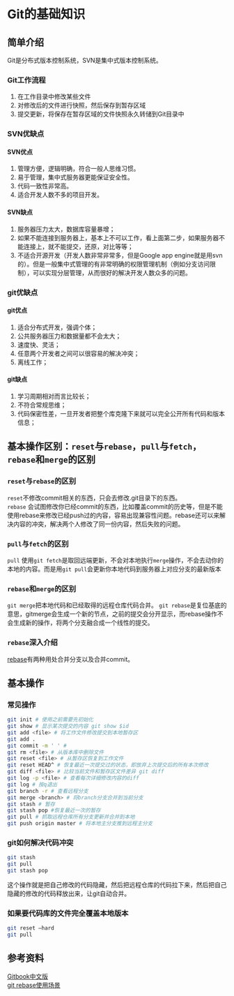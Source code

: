 # Git的基础知识

## 简单介绍

Git是分布式版本控制系统，SVN是集中式版本控制系统。

### Git工作流程

1. 在工作目录中修改某些文件
2. 对修改后的文件进行快照，然后保存到暂存区域
3. 提交更新，将保存在暂存区域的文件快照永久转储到Git目录中

### SVN优缺点

#### SVN优点

1. 管理方便，逻辑明确，符合一般人思维习惯。
2. 易于管理，集中式服务器更能保证安全性。
3. 代码一致性非常高。
4. 适合开发人数不多的项目开发。  

#### SVN缺点  

1. 服务器压力太大，数据库容量暴增；
2. 如果不能连接到服务器上，基本上不可以工作，看上面第二步，如果服务器不能连接上，就不能提交，还原，对比等等；
3. 不适合开源开发（开发人数非常非常多，但是Google app engine就是用svn的）。但是一般集中式管理的有非常明确的权限管理机制（例如分支访问限制），可以实现分层管理，从而很好的解决开发人数众多的问题。

### git优缺点

#### git优点

1. 适合分布式开发，强调个体；
2. 公共服务器压力和数据量都不会太大；
3. 速度快、灵活；
4. 任意两个开发者之间可以很容易的解决冲突；
5. 离线工作；

#### git缺点

1. 学习周期相对而言比较长；
2. 不符合常规思维；
3. 代码保密性差，一旦开发者把整个库克隆下来就可以完全公开所有代码和版本信息；

## 基本操作区别：```reset```与```rebase```，```pull```与```fetch```，```rebase```和```merge```的区别

### ```reset```与```rebase```的区别

```reset```不修改commit相关的东西，只会去修改.git目录下的东西。  
```rebase``` 会试图修改你已经commit的东西，比如覆盖commit的历史等，但是不能使用rebase来修改已经push过的内容，容易出现兼容性问题。rebase还可以来解决内容的冲突，解决两个人修改了同一份内容，然后失败的问题。  

### ```pull```与```fetch```的区别

```pull``` 使用```git fetch```是取回远端更新，不会对本地执行```merge```操作，不会去动你的本地的内容。而是用```git pull```会更新你本地代码到服务器上对应分支的最新版本

### ```rebase```和```merge```的区别

```git merge```把本地代码和已经取得的远程仓库代码合并。
```git rebase```是复位基底的意思，gitmerge会生成一个新的节点，之前的提交会分开显示，而rebase操作不会生成新的操作，将两个分支融合成一个线性的提交。

### ```rebase```深入介绍

[rebase](https://www.codercto.com/a/45325.html)有两种用处合并分支以及合并commit。

## 基本操作

### 常见操作

```bash
git init # 使用之前需要先初始化
git show # 显示某次提交的内容 git show $id
git add <file> # 将工作文件修改提交到本地暂存区 
git add .
git commit -m ' ' #  
git rm <file> # 从版本库中删除文件
git reset <file> # 从暂存区恢复到工作文件
git reset HEAD^ # 恢复最近一次提交过的状态，即放弃上次提交后的所有本次修改
git diff <file> # 比较当前文件和暂存区文件差异 git diff
git log -p <file> # 查看每次详细修改内容的diff
git log # 按q退出
git branch -r # 查看远程分支
git merge <branch> # 将branch分支合并到当前分支
git stash # 暂存
git stash pop #恢复最近一次的暂存
git pull # 抓取远程仓库所有分支更新并合并到本地
git push origin master # 将本地主分支推到远程主分支
```

### git如何解决代码冲突

```bash
git stash
git pull
git stash pop
```

这个操作就是把自己修改的代码隐藏，然后把远程仓库的代码拉下来，然后把自己隐藏的修改的代码释放出来，让git自动合并。

### 如果要代码库的文件完全覆盖本地版本

```bash
git reset –hard
git pull
```

## 参考资料

[Gitbook中文版](http://gitbook.liuhui998.com/)  
[git rebase使用场景](https://www.jianshu.com/p/4079284dd970)
